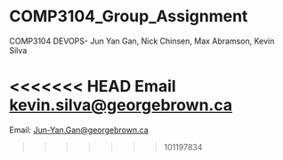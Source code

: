 # COMP3104_Group_Assignment
COMP3104 DEVOPS- Jun Yan Gan, Nick Chinsen, Max Abramson, Kevin Silva

<<<<<<< HEAD
Email  kevin.silva@georgebrown.ca
=======

Email: Jun-Yan.Gan@georgebrown.ca
>>>>>>> 101197834
